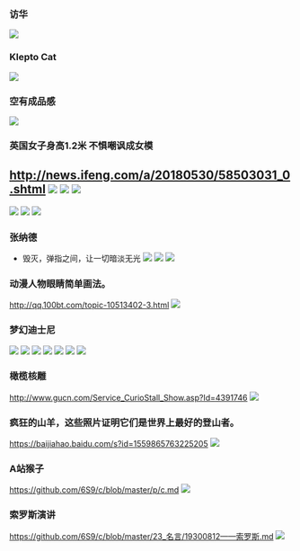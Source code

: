 ### 访华
![](http://pic7.dwnews.net/20180619/2f55fa69fabc37b4fe4cb6f8ff7830bd_w.jpg)
### Klepto Cat
![](https://i.pinimg.com/736x/46/07/d2/4607d2a478d605c5266c0217a8ac4eed--cat-games-japanese-cat.jpg)
### 空有成品感
![](https://3.bp.blogspot.com/-mAq-wFzwmS0/U_HX980HrTI/AAAAAAAABdA/L0NfLqYYkas/s1600/Screen%2BShot%2B2014-08-18%2Bat%2B6.39.36%2Bpm.png)
### 英国女子身高1.2米 不惧嘲讽成女模
http://news.ifeng.com/a/20180530/58503031_0.shtml
![](http://d.ifengimg.com/mw978_mh598/p0.ifengimg.com/cmpp/2018/05/30/06/2be5da98-790e-4efa-9774-5cabf413261d_size223_w1024_h1024.jpg)
![](http://d.ifengimg.com/mw978_mh598/p3.ifengimg.com/cmpp/2018/05/30/06/0eea3e40-cf45-4d65-9cd5-62d8983880a1_size213_w819_h1024.jpg)
![](http://d.ifengimg.com/mw978_mh598/p0.ifengimg.com/cmpp/2018/05/30/06/4841a2fe-010a-4894-9871-5bac4b013755_size167_w683_h1024.jpg)
---
![](http://p0.ifengimg.com/pmop/2018/0530/A324E7B8016BC6FACCC6E82CB7EA4310ED0B90241_size70_w1080_h608.jpeg)
![](https://i9.fuskator.com/large/-ThZ9at7o9Y/Blonde-India-Summer-with-Nice-Feet-Wearing-Stockings-9.jpg)
![](https://i9.fuskator.com/large/agl1pLNWBym/image-7.jpg)
### 张纳德
- 毁灭，弹指之间，让一切暗淡无光
![](https://img14.360buyimg.com/n0/jfs/t7759/139/521471015/75567/f25d6454/5994003cNb509da45.jpg)
![](https://img30.360buyimg.com/popWareDetail/jfs/t16999/284/2037051826/558682/ff2d8f8e/5ae1978eNc42762a9.jpg)
![](https://img30.360buyimg.com/popWareDetail/jfs/t7084/345/2279808029/388679/bf9d7e9/5994005aN91392f32.jpg)
### 动漫人物眼睛简单画法。
http://qq.100bt.com/topic-10513402-3.html
![](http://img2.a0bi.com/upload/ttq/20150620/1434780505376.jpg)
### 梦幻迪士尼
![](https://static2.aniimg.com/upload/20170507/228/4/3/J/p=700/43JEEF.jpg)
![](https://static2.aniimg.com/upload/20170507/228/7/3/J/p=700/73JEEF.jpg)
![](https://static2.aniimg.com/upload/20170507/228/G/4/J/p=700/G4JEEF.jpg)
![](https://static2.aniimg.com/upload/20170507/228/J/4/J/p=700/J4JEEF.jpg)
![](https://pbs.twimg.com/media/DW0G9YNXcAATtGc.jpg)
![](https://pbs.twimg.com/media/DUD_-OMU0AADY7Q.jpg)
![](http://x.imagefapusercontent.com/u/luck99/7347598/1739918149/MickeyTurnedOn.gif)
### 橄榄核雕
http://www.gucn.com/Service_CurioStall_Show.asp?Id=4391746
![](http://file5.gucn.com/file2/CurioPicfile/20120617/Gucn_20120617344855075540Pic4.jpg)
### 疯狂的山羊，这些照片证明它们是世界上最好的登山者。
https://baijiahao.baidu.com/s?id=1559865763225205
![](http://img.mp.sohu.com/upload/20170711/a7c69071b33340cfa623830bffa2caf9_th.png)
### A站猴子
https://github.com/6S9/c/blob/master/p/c.md
![](http://www.iresearch.tv/wp-content/uploads/2017/07/acfun-e1479914122573.png)
### 索罗斯演讲
https://github.com/6S9/c/blob/master/23_名言/19300812——索罗斯.md
![](http://p1.ifengimg.com/a/2018_05/a19d943cdff8b22_size19_w500_h347.jpg)